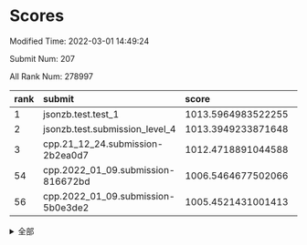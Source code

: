 # Scores

Modified Time: 2022-03-01 14:49:24

Submit Num: 207

All Rank Num: 278997

| rank |               submit               |       score        |       sigma        | pk_num |
| :--- | :--------------------------------- | :----------------- | :----------------- | :----- |
| 1    | jsonzb.test.test_1                 | 1013.5964983522255 | 0.8054296425850339 | 5387   |
| 2    | jsonzb.test.submission_level_4     | 1013.3949233871648 | 0.8158592231827713 | 5391   |
| 3    | cpp.21_12_24.submission-2b2ea0d7   | 1012.4718891044588 | 0.7861467564133713 | 5392   |
| 54   | cpp.2022_01_09.submission-816672bd | 1006.5464677502066 | 0.7134146803730035 | 5389   |
| 56   | cpp.2022_01_09.submission-5b0e3de2 | 1005.4521431001413 | 0.7182437949499682 | 5392   |


<details>
<summary>全部</summary>

| rank |                 submit                 |       score        |       sigma        | pk_num |
| :--- | :------------------------------------- | :----------------- | :----------------- | :----- |
| 1    | jsonzb.test.test_1                     | 1013.5964983522255 | 0.8054296425850339 | 5387   |
| 2    | jsonzb.test.submission_level_4         | 1013.3949233871648 | 0.8158592231827713 | 5391   |
| 3    | cpp.21_12_24.submission-2b2ea0d7       | 1012.4718891044588 | 0.7861467564133713 | 5392   |
| 4    | gobigger.level_3.submission_level_3_2  | 1011.7820666255012 | 0.7796886384375762 | 5391   |
| 5    | gobigger.level_3.submission_level_3_29 | 1011.7457631537098 | 0.7819694851501034 | 5391   |
| 6    | gobigger.level_3.submission_level_3_18 | 1011.2350105227201 | 0.7643447177979188 | 5392   |
| 7    | gobigger.level_3.submission_level_3_25 | 1011.2015437688946 | 0.7622975307995211 | 5395   |
| 8    | gobigger.level_3.submission_level_3_28 | 1011.1960113632368 | 0.7665482029605465 | 5388   |
| 9    | gobigger.level_3.submission_level_3_10 | 1011.0970367705964 | 0.7797833441023484 | 5394   |
| 10   | gobigger.level_3.submission_level_3_13 | 1010.8974745271248 | 0.776005388054298  | 5389   |
| 11   | gobigger.level_3.submission_level_3_44 | 1010.8865037366654 | 0.7630949357828996 | 5391   |
| 12   | gobigger.level_3.submission_level_3_15 | 1010.8392493617056 | 0.7774548758229808 | 5393   |
| 13   | gobigger.level_3.submission_level_3_27 | 1010.8239248409083 | 0.7703961769956628 | 5390   |
| 14   | gobigger.level_3.submission_level_3_4  | 1010.687373928219  | 0.7574050078402934 | 5391   |
| 15   | gobigger.level_3.submission_level_3_23 | 1010.5898168036243 | 0.7452854311760821 | 5387   |
| 16   | gobigger.level_3.submission_level_3_38 | 1010.544173932726  | 0.7696091033504895 | 5391   |
| 17   | gobigger.level_3.submission_level_3_48 | 1010.4829673418694 | 0.7713075183215012 | 5389   |
| 18   | gobigger.level_3.submission_level_3_12 | 1010.4812326563606 | 0.7451108140247258 | 5392   |
| 19   | gobigger.level_3.submission_level_3_5  | 1010.4704125087012 | 0.7658871521513289 | 5391   |
| 20   | gobigger.level_3.submission_level_3_1  | 1010.4528604692706 | 0.753248837432323  | 5390   |
| 21   | gobigger.level_3.submission_level_3_46 | 1010.4172640653626 | 0.7504668513935839 | 5394   |
| 22   | gobigger.level_3.submission_level_3_33 | 1010.3677340223103 | 0.7768286047549305 | 5393   |
| 23   | gobigger.level_3.submission_level_3_24 | 1010.2377599124857 | 0.7820784040410517 | 5388   |
| 24   | gobigger.level_3.submission_level_3_14 | 1010.2348921656976 | 0.7796596792054719 | 5394   |
| 25   | gobigger.level_3.submission_level_3_40 | 1010.1752416668326 | 0.7753037654330546 | 5390   |
| 26   | gobigger.level_3.submission_level_3_7  | 1010.1477193827299 | 0.7469625770686505 | 5393   |
| 27   | gobigger.level_3.submission_level_3_49 | 1010.1103640207652 | 0.7819958608752176 | 5392   |
| 28   | gobigger.level_3.submission_level_3_32 | 1010.100538739595  | 0.7698566672835213 | 5393   |
| 29   | gobigger.level_3.submission_level_3_42 | 1010.0618133425195 | 0.7676522080208055 | 5392   |
| 30   | gobigger.level_3.submission_level_3_35 | 1009.9944645372618 | 0.7463972924726429 | 5392   |
| 31   | gobigger.level_3.submission_level_3_41 | 1009.9450382240781 | 0.745070172971412  | 5388   |
| 32   | gobigger.level_3.submission_level_3_36 | 1009.9102156617591 | 0.7672140965363858 | 5389   |
| 33   | gobigger.level_3.submission_level_3_47 | 1009.8805770926799 | 0.7574785162932502 | 5389   |
| 34   | gobigger.level_3.submission_level_3_6  | 1009.8715074423205 | 0.7689351818831417 | 5393   |
| 35   | gobigger.level_3.submission_level_3_43 | 1009.8712088894798 | 0.7993075847120756 | 5392   |
| 36   | gobigger.level_3.submission_level_3_0  | 1009.870315508422  | 0.7692268078010034 | 5394   |
| 37   | gobigger.level_3.submission_level_3_16 | 1009.8512348634914 | 0.7565516450935657 | 5394   |
| 38   | gobigger.level_3.submission_level_3_37 | 1009.7917094779586 | 0.7552081651990747 | 5391   |
| 39   | gobigger.level_3.submission_level_3_34 | 1009.7733084434464 | 0.7309072808349819 | 5388   |
| 40   | gobigger.level_3.submission_level_3_31 | 1009.519539725895  | 0.7415167048506895 | 5393   |
| 41   | gobigger.level_3.submission_level_3_3  | 1009.4652983708269 | 0.73981371089443   | 5394   |
| 42   | gobigger.level_3.submission_level_3_21 | 1009.351513383673  | 0.7435406202501584 | 5397   |
| 43   | gobigger.level_3.submission_level_3_45 | 1009.3256707974782 | 0.7463477240607534 | 5391   |
| 44   | gobigger.level_3.submission_level_3_39 | 1009.2355489470108 | 0.7289281800666325 | 5393   |
| 45   | gobigger.level_3.submission_level_3_17 | 1009.1605795618539 | 0.7425350245109646 | 5391   |
| 46   | gobigger.level_3.submission_level_3_8  | 1009.1127113402347 | 0.7438936770151084 | 5389   |
| 47   | gobigger.level_3.submission_level_3_11 | 1009.1033334119998 | 0.77758467498673   | 5388   |
| 48   | gobigger.level_3.submission_level_3_30 | 1009.0753822444241 | 0.7437945917822746 | 5390   |
| 49   | gobigger.level_3.submission_level_3_20 | 1009.0133821543443 | 0.739484671763508  | 5393   |
| 50   | gobigger.level_3.submission_level_3_9  | 1009.0047682176464 | 0.7510609371130574 | 5393   |
| 51   | gobigger.level_3.submission_level_3_19 | 1008.8492829082419 | 0.736564458003058  | 5389   |
| 52   | gobigger.level_3.submission_level_3_26 | 1008.6769320424509 | 0.7202566429751045 | 5391   |
| 53   | gobigger.level_3.submission_level_3_22 | 1008.6316948883785 | 0.7488185805516031 | 5389   |
| 54   | cpp.2022_01_09.submission-816672bd     | 1006.5464677502066 | 0.7134146803730035 | 5389   |
| 55   | gobigger.level_1.submission_level_1_43 | 1005.5095119538282 | 0.730635116415389  | 5394   |
| 56   | cpp.2022_01_09.submission-5b0e3de2     | 1005.4521431001413 | 0.7182437949499682 | 5392   |
| 57   | gobigger.level_1.submission_level_1_7  | 1004.8898210695979 | 0.7194810636699498 | 5391   |
| 58   | gobigger.level_1.submission_level_1_5  | 1004.8643289521283 | 0.7263536795143314 | 5389   |
| 59   | gobigger.level_1.submission_level_1_14 | 1004.4273227527488 | 0.7273585044729113 | 5393   |
| 60   | gobigger.level_1.submission_level_1_39 | 1004.3156320736891 | 0.7216018866603383 | 5389   |
| 61   | gobigger.level_1.submission_level_1_8  | 1004.315432694927  | 0.7184027139590747 | 5392   |
| 62   | gobigger.level_1.submission_level_1_47 | 1004.1942303893042 | 0.7299995627066698 | 5393   |
| 63   | gobigger.level_1.submission_level_1_33 | 1004.1771913151246 | 0.72765494164295   | 5389   |
| 64   | gobigger.level_1.submission_level_1_17 | 1004.1562747004057 | 0.7173843650618698 | 5394   |
| 65   | gobigger.level_1.submission_level_1_31 | 1003.9922382536373 | 0.7098471240184588 | 5393   |
| 66   | gobigger.level_1.submission_level_1_37 | 1003.9907113861273 | 0.7183235406131936 | 5387   |
| 67   | gobigger.level_1.submission_level_1_30 | 1003.8304294812533 | 0.7176730142874983 | 5389   |
| 68   | gobigger.level_1.submission_level_1_49 | 1003.7384029079624 | 0.7181258388566866 | 5393   |
| 69   | gobigger.level_1.submission_level_1_19 | 1003.6693230741449 | 0.7186712901767349 | 5393   |
| 70   | gobigger.level_1.submission_level_1_48 | 1003.664528430318  | 0.7234896627166483 | 5390   |
| 71   | gobigger.level_1.submission_level_1_24 | 1003.6552844645831 | 0.7252651076678113 | 5395   |
| 72   | gobigger.level_1.submission_level_1_20 | 1003.6446487052452 | 0.7157335531476843 | 5394   |
| 73   | gobigger.level_1.submission_level_1_11 | 1003.6378305903575 | 0.7247597787301795 | 5391   |
| 74   | gobigger.level_1.submission_level_1_1  | 1003.618057976862  | 0.7233938126295262 | 5393   |
| 75   | gobigger.level_1.submission_level_1_12 | 1003.5968742676419 | 0.7112033212493556 | 5393   |
| 76   | gobigger.level_1.submission_level_1_16 | 1003.5528519287489 | 0.7196240065763794 | 5393   |
| 77   | gobigger.level_1.submission_level_1_9  | 1003.5187827327707 | 0.7185734672861166 | 5391   |
| 78   | gobigger.level_1.submission_level_1_29 | 1003.5185906414498 | 0.7108862162286783 | 5394   |
| 79   | gobigger.level_1.submission_level_1_13 | 1003.4190314880109 | 0.7103070354107303 | 5392   |
| 80   | gobigger.level_1.submission_level_1_6  | 1003.3294701247007 | 0.7090555232421558 | 5391   |
| 81   | gobigger.level_1.submission_level_1_35 | 1003.2890757158582 | 0.7166234955410844 | 5386   |
| 82   | gobigger.level_1.submission_level_1_28 | 1003.2806489588852 | 0.7097942023660895 | 5390   |
| 83   | gobigger.level_1.submission_level_1_26 | 1003.2726119242278 | 0.7064582789314996 | 5394   |
| 84   | gobigger.level_1.submission_level_1_25 | 1003.2307648930563 | 0.7243486421952335 | 5397   |
| 85   | gobigger.level_1.submission_level_1_44 | 1003.1752243831464 | 0.7110007998790141 | 5394   |
| 86   | gobigger.level_1.submission_level_1_38 | 1003.17019276846   | 0.7201456050923303 | 5392   |
| 87   | gobigger.level_1.submission_level_1_36 | 1003.1619077376622 | 0.7151493762222126 | 5394   |
| 88   | gobigger.level_1.submission_level_1_41 | 1003.1533626842402 | 0.7213156698452191 | 5392   |
| 89   | gobigger.level_1.submission_level_1_32 | 1003.0866149449948 | 0.7280341408691128 | 5386   |
| 90   | gobigger.level_1.submission_level_1_3  | 1003.0642369471365 | 0.7228832189271766 | 5393   |
| 91   | gobigger.level_1.submission_level_1_18 | 1002.8075569241448 | 0.7191808059015672 | 5392   |
| 92   | gobigger.level_1.submission_level_1_22 | 1002.7905155756422 | 0.717760512024934  | 5389   |
| 93   | gobigger.level_1.submission_level_1_46 | 1002.6610246633942 | 0.7137511853560825 | 5394   |
| 94   | gobigger.level_1.submission_level_1_15 | 1002.6337309320513 | 0.7226777008455957 | 5392   |
| 95   | gobigger.level_1.submission_level_1_21 | 1002.6154364299308 | 0.7259318475525158 | 5391   |
| 96   | gobigger.level_1.submission_level_1_0  | 1002.5617058096259 | 0.7178859062239564 | 5394   |
| 97   | gobigger.level_1.submission_level_1_34 | 1002.4886822001018 | 0.7219974468480874 | 5394   |
| 98   | gobigger.level_1.submission_level_1_2  | 1002.4699417207015 | 0.7243191715792826 | 5395   |
| 99   | gobigger.level_1.submission_level_1_10 | 1002.4439967085876 | 0.7117714483265185 | 5393   |
| 100  | gobigger.level_1.submission_level_1_4  | 1002.4108802233895 | 0.7208893068955513 | 5391   |
| 101  | gobigger.level_1.submission_level_1_45 | 1002.203239832719  | 0.7216541369691593 | 5397   |
| 102  | gobigger.level_1.submission_level_1_42 | 1002.1135314182302 | 0.7283459624952637 | 5389   |
| 103  | gobigger.level_1.submission_level_1_23 | 1002.0969047440886 | 0.7061130193295885 | 5393   |
| 104  | gobigger.level_1.submission_level_1_27 | 1002.0809209444893 | 0.7234959802501709 | 5390   |
| 105  | gobigger.level_1.submission_level_1_40 | 1001.3444748262198 | 0.7159589516374552 | 5395   |
| 106  | gobigger.random.submission_random_19   | 997.3858174339774  | 0.7176671565357958 | 5389   |
| 107  | gobigger.random.submission_random_37   | 997.1763661274919  | 0.7037285527080829 | 5394   |
| 108  | gobigger.random.submission_random_39   | 997.0638062635322  | 0.7033659830408904 | 5396   |
| 109  | gobigger.random.submission_random_48   | 996.6696268594985  | 0.7034564641572232 | 5390   |
| 110  | gobigger.random.submission_random_30   | 996.554582253765   | 0.7071385259626926 | 5387   |
| 111  | gobigger.random.submission_random_47   | 996.5386966319857  | 0.72657497067523   | 5393   |
| 112  | gobigger.random.submission_random_20   | 996.4013128346229  | 0.7224735067686249 | 5395   |
| 113  | gobigger.random.submission_random_25   | 996.3854828699657  | 0.7144504181138905 | 5398   |
| 114  | gobigger.random.submission_random_35   | 996.3642602001971  | 0.706490499390855  | 5391   |
| 115  | gobigger.random.submission_random_24   | 996.3564897083444  | 0.7111813547731094 | 5392   |
| 116  | gobigger.random.submission_random_34   | 996.3534420145655  | 0.7201852292422763 | 5387   |
| 117  | gobigger.random.submission_random_0    | 996.2889429963562  | 0.7209088655462752 | 5393   |
| 118  | gobigger.random.submission_random_27   | 996.2507347656547  | 0.7108229272176696 | 5389   |
| 119  | gobigger.random.submission_random_33   | 996.2411906029016  | 0.7163740636260486 | 5389   |
| 120  | gobigger.random.submission_random_15   | 996.203102310898   | 0.7083874257440373 | 5395   |
| 121  | gobigger.random.submission_random_12   | 996.152690136099   | 0.7089040731463575 | 5390   |
| 122  | gobigger.random.submission_random_1    | 996.0836725541188  | 0.7053681080681246 | 5393   |
| 123  | gobigger.random.submission_random_22   | 996.055047827398   | 0.7185145445953832 | 5390   |
| 124  | gobigger.random.submission_random_38   | 996.0344150253864  | 0.716434897309252  | 5390   |
| 125  | gobigger.random.submission_random_2    | 996.022907718446   | 0.7155528246445172 | 5391   |
| 126  | gobigger.random.submission_random_44   | 995.9638355673025  | 0.6971565542502467 | 5393   |
| 127  | gobigger.random.submission_random_5    | 995.9519562998386  | 0.7010515132192249 | 5388   |
| 128  | gobigger.random.submission_random_36   | 995.9514105761357  | 0.7037838640534279 | 5394   |
| 129  | gobigger.random.submission_random_4    | 995.9387828862667  | 0.7199775412554144 | 5385   |
| 130  | gobigger.random.submission_random_45   | 995.876826371675   | 0.7009222672181094 | 5392   |
| 131  | gobigger.random.submission_random_13   | 995.8658471924348  | 0.7145781763578526 | 5391   |
| 132  | gobigger.random.submission_random_16   | 995.8442491510339  | 0.705567432978642  | 5391   |
| 133  | gobigger.random.submission_random_31   | 995.8296759949288  | 0.7266211568540999 | 5393   |
| 134  | gobigger.random.submission_random_41   | 995.8082280309534  | 0.7068025219310078 | 5390   |
| 135  | gobigger.random.submission_random_49   | 995.7278853517957  | 0.6949463439222773 | 5388   |
| 136  | gobigger.random.submission_random_9    | 995.7181979364946  | 0.710389492688068  | 5390   |
| 137  | gobigger.random.submission_random_46   | 995.6964052032473  | 0.7187633235028682 | 5387   |
| 138  | gobigger.random.submission_random_18   | 995.6534093348947  | 0.7175837690262786 | 5391   |
| 139  | gobigger.random.submission_random_28   | 995.6348203995759  | 0.73041996118683   | 5396   |
| 140  | gobigger.random.submission_random_40   | 995.6150033963683  | 0.7261995118739235 | 5393   |
| 141  | gobigger.random.submission_random_42   | 995.582109928579   | 0.7085691242535028 | 5392   |
| 142  | gobigger.random.submission_random_23   | 995.5400709057303  | 0.7226672912525585 | 5391   |
| 143  | gobigger.random.submission_random_32   | 995.4445167318402  | 0.7120470913104238 | 5391   |
| 144  | gobigger.random.submission_random_10   | 995.3607678534692  | 0.7172798452407299 | 5391   |
| 145  | gobigger.random.submission_random_43   | 995.3032744489915  | 0.7175724707120685 | 5387   |
| 146  | gobigger.random.submission_random_26   | 995.2612638729986  | 0.7035947915351336 | 5386   |
| 147  | gobigger.random.submission_random_29   | 995.2034227833968  | 0.7123882547326736 | 5387   |
| 148  | gobigger.random.submission_random_11   | 995.0661686167198  | 0.7172764216297105 | 5393   |
| 149  | gobigger.random.submission_random_21   | 995.0447460577125  | 0.7185425632019796 | 5394   |
| 150  | gobigger.random.submission_random_7    | 994.9777830184663  | 0.7166789326747904 | 5390   |
| 151  | gobigger.random.submission_random_8    | 994.9052391737063  | 0.7223194233362472 | 5386   |
| 152  | gobigger.random.submission_random_6    | 994.8201682578259  | 0.7185741561948648 | 5397   |
| 153  | gobigger.random.submission_random_14   | 994.7419033408788  | 0.706459419555899  | 5390   |
| 154  | gobigger.random.submission_random_3    | 994.6249470332987  | 0.6994513942563885 | 5395   |
| 155  | gobigger.random.submission_random_17   | 994.4014729492351  | 0.7059978171403629 | 5392   |
| 156  | gobigger.level_2.submission_level_2_37 | 993.750021253203   | 0.7128801482889721 | 5388   |
| 157  | gobigger.level_2.submission_level_2_22 | 993.6883788215599  | 0.7372171936483286 | 5386   |
| 158  | gobigger.level_2.submission_level_2_6  | 993.2692833195383  | 0.7431324916865415 | 5392   |
| 159  | gobigger.level_2.submission_level_2_3  | 993.2185605367564  | 0.7254448924498488 | 5390   |
| 160  | gobigger.level_2.submission_level_2_10 | 993.0483357371639  | 0.7290428397812532 | 5386   |
| 161  | gobigger.level_2.submission_level_2_25 | 993.033956763268   | 0.7515834878335941 | 5389   |
| 162  | gobigger.level_2.submission_level_2_21 | 992.9940530020367  | 0.7412054480535099 | 5386   |
| 163  | gobigger.level_2.submission_level_2_5  | 992.9317330304341  | 0.7328761217695547 | 5388   |
| 164  | gobigger.level_2.submission_level_2_40 | 992.874806422009   | 0.7378979469240635 | 5385   |
| 165  | gobigger.level_2.submission_level_2_31 | 992.8196692679587  | 0.7442382866751244 | 5389   |
| 166  | gobigger.level_2.submission_level_2_28 | 992.7811718441277  | 0.7410952756517798 | 5392   |
| 167  | gobigger.level_2.submission_level_2_44 | 992.6783319635986  | 0.7398260675112179 | 5389   |
| 168  | gobigger.level_2.submission_level_2_11 | 992.677083579726   | 0.7264255703185618 | 5390   |
| 169  | gobigger.level_2.submission_level_2_15 | 992.6647119929127  | 0.7330479623723973 | 5391   |
| 170  | gobigger.level_2.submission_level_2_30 | 992.6350357929081  | 0.7604808910659965 | 5393   |
| 171  | gobigger.level_2.submission_level_2_4  | 992.505763169506   | 0.7491650103140624 | 5391   |
| 172  | gobigger.level_2.submission_level_2_14 | 992.463462608146   | 0.7436379045051515 | 5390   |
| 173  | gobigger.level_2.submission_level_2_33 | 992.4562221247801  | 0.7519681205127242 | 5386   |
| 174  | gobigger.level_2.submission_level_2_20 | 992.4095719413286  | 0.7376773284771875 | 5391   |
| 175  | gobigger.level_2.submission_level_2_2  | 992.3952140591864  | 0.7493357374610337 | 5386   |
| 176  | gobigger.level_2.submission_level_2_36 | 992.2285222722122  | 0.7593374235156071 | 5391   |
| 177  | gobigger.level_2.submission_level_2_7  | 992.2004760986986  | 0.7504378140525855 | 5395   |
| 178  | gobigger.level_2.submission_level_2_39 | 992.1777858687494  | 0.7530976373192725 | 5396   |
| 179  | gobigger.level_2.submission_level_2_48 | 992.1245910736399  | 0.7452828043913328 | 5392   |
| 180  | gobigger.level_2.submission_level_2_43 | 992.1128699529237  | 0.7491329110659322 | 5390   |
| 181  | gobigger.level_2.submission_level_2_49 | 992.073561605942   | 0.7249527473517862 | 5396   |
| 182  | gobigger.level_2.submission_level_2_23 | 992.0391478620937  | 0.7445315113226015 | 5393   |
| 183  | gobigger.level_2.submission_level_2_24 | 991.9175880558633  | 0.7580341220728931 | 5387   |
| 184  | gobigger.level_2.submission_level_2_12 | 991.914268007592   | 0.760365591454365  | 5394   |
| 185  | gobigger.level_2.submission_level_2_18 | 991.8969843808761  | 0.7635981466222582 | 5393   |
| 186  | gobigger.level_2.submission_level_2_38 | 991.8720084205415  | 0.7528037285325502 | 5388   |
| 187  | gobigger.level_2.submission_level_2_27 | 991.8589168928243  | 0.7539720519640819 | 5391   |
| 188  | gobigger.level_2.submission_level_2_42 | 991.721846093864   | 0.755752770603699  | 5395   |
| 189  | gobigger.level_2.submission_level_2_16 | 991.6051530550368  | 0.7384566851869201 | 5389   |
| 190  | gobigger.level_2.submission_level_2_32 | 991.5850929374706  | 0.7606647887249676 | 5392   |
| 191  | gobigger.level_2.submission_level_2_8  | 991.5672906018552  | 0.756467635287779  | 5392   |
| 192  | gobigger.level_2.submission_level_2_46 | 991.5644563703063  | 0.7468772802780336 | 5390   |
| 193  | gobigger.level_2.submission_level_2_34 | 991.5521292075194  | 0.7464289556550234 | 5382   |
| 194  | gobigger.level_2.submission_level_2_0  | 991.525383457681   | 0.7536258649340893 | 5390   |
| 195  | gobigger.level_2.submission_level_2_35 | 991.3940714933515  | 0.7542848786039575 | 5388   |
| 196  | gobigger.level_2.submission_level_2_9  | 991.3919228076679  | 0.7399200835362733 | 5397   |
| 197  | gobigger.level_2.submission_level_2_19 | 991.2744398927725  | 0.7695658140252218 | 5391   |
| 198  | gobigger.level_2.submission_level_2_17 | 991.2664463659054  | 0.7528520795793026 | 5393   |
| 199  | gobigger.level_2.submission_level_2_41 | 991.2580566598508  | 0.7521439402723937 | 5396   |
| 200  | gobigger.level_2.submission_level_2_26 | 990.8699718650164  | 0.7561608674265954 | 5395   |
| 201  | gobigger.level_2.submission_level_2_1  | 990.5268260154626  | 0.7573934206517468 | 5390   |
| 202  | gobigger.level_2.submission_level_2_47 | 990.4341184792896  | 0.7649792685984863 | 5395   |
| 203  | gobigger.level_2.submission_level_2_29 | 990.2527644155718  | 0.7709554870552944 | 5391   |
| 204  | gobigger.level_2.submission_level_2_13 | 989.6864324672185  | 0.7789941433045339 | 5390   |
| 205  | gobigger.level_2.submission_level_2_45 | 989.361896679355   | 0.7804133434216548 | 5392   |
| 206  | gobigger.none.submission_none_0        | 977.2475125037553  | 1.3504271550836775 | 5392   |
| 207  | gobigger.none.submission_none_1        | 974.9015162181338  | 1.5645394111481954 | 5392   |

</details>